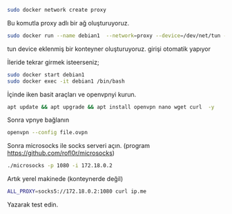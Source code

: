 
```bash
sudo docker network create proxy
```
Bu komutla proxy adlı bir ağ oluşturuyoruz.

```bash
sudo docker run --name debian1  --network=proxy --device=/dev/net/tun --cap-add=NET_ADMIN -it debian /bin/bash
```
tun device eklenmiş bir konteyner oluşturuyoruz.
girişi otomatik yapıyor


İleride tekrar girmek isteerseniz;
```bash
sudo docker start debian1
sudo docker exec -it debian1 /bin/bash
```


İçinde iken basit araçları ve openvpnyi kurun.
```bash
apt update && apt upgrade && apt install openvpn nano wget curl  -y
```
Sonra vpnye bağlanın
```bash
openvpn --config file.ovpn
```
Sonra microsocks ile socks serveri açın.
(program https://github.com/rofl0r/microsocks)
```bash
./microsocks -p 1080 -i 172.18.0.2
```
Artık yerel makinede (konteynerde değil) 
```bash
ALL_PROXY=socks5://172.18.0.2:1080 curl ip.me
```
Yazarak test edin.
